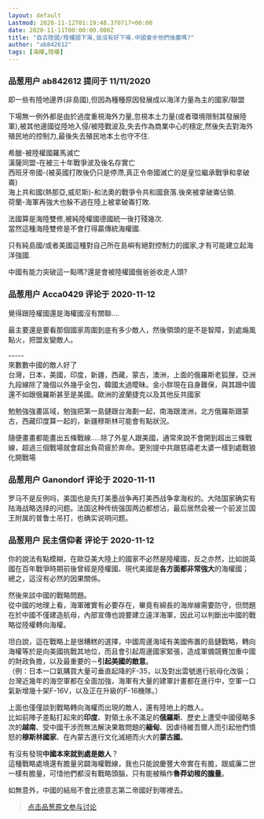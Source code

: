 ```yaml
---
layout: default
Lastmod: 2020-11-12T01:19:48.370717+00:00
date: 2020-11-11T00:00:00.000Z
title: "自古陸國/陸權國下海,皆沒有好下場.中國會步他們後塵嗎?"
author: "ab842612"
tags: [海權,陸權]
---
```



### 品葱用户 **ab842612** 提问于 11/11/2020
    
即一些有陸地邊界(非島國),但因為種種原因發展成以海洋力量為主的國家/聯盟  
  
下場無一例外都是由於過度重視海外力量,忽視本土力量(或者環境限制其發展陸軍),被其他邊國從陸地入侵/被陸戰波及,失去作為商業中心的穩定,然後失去對海外殖民地的控制力,最後失去殖民地本土也守不住.  
  
希臘-被陸權國羅馬滅亡  
漢薩同盟-在被三十年戰爭波及後名存實亡  
西班牙帝國-(被英國打敗後仍只是停滯,真正令帝國滅亡的是皇位繼承戰爭和拿破崙)  
海上共和國(熱那亞,威尼斯)-和法奧的戰爭令共和國衰落.後來被拿破崙佔領.  
荷蘭-海軍再強大也躲不過在陸上被拿破崙打敗.  
  
法國算是海陸雙修,被純陸權國德國統一後打殘幾次.  
當然這種海陸雙修是不會打得贏傳統海權國.  
  
  
  
只有純島國/或者美國這種對自己所在島嶼有絕對控制力的國家,才有可能建立起海洋強國.  
  
中國有能力突破這一點嗎?還是會被陸權國俄爸爸收走人頭?
    
                

### 品葱用户 **Acca0429** 评论于 2020-11-12
        
覺得跟陸權國還是海權國沒有關聯....  
  
最主要還是要看那個國家周圍到底有多少敵人，然後領頭的是不是智障，到處煽風點火，把盟友變敵人。  
  
\-----  
來數數中國的敵人好了  
台灣，日本，美國，印度，新疆，西藏，蒙古，澳洲，上面的俄羅斯老狐狸，亞洲九段線除了幾個以外幾乎全包，韓國太過曖昧。金小胖現在自身難保，與其跟中國還不如跟俄羅斯甚至是美國。歐洲的波蘭捷克以及其他反共國家  
  
勉勉強強畫區域，勉強把第一島鏈跟台海劃一起，南海跟澳洲，北方俄羅斯跟蒙古，西藏印度算一起的，新疆穆斯林可能會有點狀況。  
  
隨便畫畫都能畫出五條戰線.....除了外星人跟美國，通常來說不會開到超出三條戰線，超過三個戰場就會超出負荷疲於奔命。更別提中共跟慈禧老太婆一樣到處戰狼化開戰場
        
                

### 品葱用户 **Ganondorf** 评论于 2020-11-11
        
罗马不是反例吗，美国也是先打美墨战争再打美西战争拿海权的。大陆国家确实有陆海战略选择的问题。法国这种传统强国两边都想沾，最后居然会被一个前波兰国王附属的普鲁士吊打，也确实说明问题。
        
                

### 品葱用户 **民主信仰者** 评论于 2020-11-12
        
你的說法有點模糊，在歐亞美大陸上的國家不必然是陸權國，反之亦然，比如說英國在百年戰爭時期前後曾經是陸權國、現代美國是**各方面都非常強大**的海權國；  
總之，這沒有必然的因果關係。  
  
然後來談中國的戰略問題。  
從中國的地理上看，海軍確實有必要存在，畢竟有綿長的海岸線需要防守，但問題在於中國不僅建造航母，內部宣傳也說要建立遠洋海軍，因此可以判斷出中國的戰略從陸權轉向海權。  
  
坦白說，這在戰略上是很糟糕的選擇，中國周邊海域有美國佈置的島鏈戰略，轉向海權等於是向美國挑戰其地位，而且會引起周邊國家緊張，造成軍備競賽加重中國的財政負擔，以及最重要的－**引起美國的敵意**。  
（例：日本一口氣購買大量可垂直起降的F-35，以及對出雲號進行航母化改裝；台灣近幾年的海空軍都在全面加強，海軍有大量的建軍計畫都在進行中，空軍一口氣新增幾十架F-16V，以及正在升級的F-16機隊。）  
  
上面也僅僅談到戰略轉向海權而出現的敵人，還有陸地上的敵人。  
比如前陣子差點打起來的**印度**、對領土永不滿足的**俄羅斯**、歷史上遭受中國侵略多次的**越南**、受中國干涉而無法解決果敢問題的**緬甸**、因虐待維吾爾人而引起他們憤怒的**穆斯林國家**、在內蒙古進行文化滅絕而火大的**蒙古國**。  
  
有沒有發現**中國本來就到處是敵人**？  
這種戰略處境還有膽量另闢海權戰線，我也只能說慶豐大帝實在有膽，跟威廉二世一樣有膽量，可惜他們都沒有戰略頭腦，只有能被稱作**魯莽幼稚的膽量**。  
  
  
如無意外，中國的結局不會比德意志第二帝國好到哪裡去。
        
                





> [点击品葱原文参与讨论](https://pincong.rocks/question/33398)

